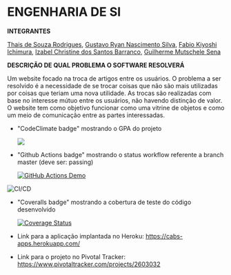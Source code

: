 # ENGENHARIA DE SI 

**INTEGRANTES** </p>


[Thais de Souza Rodrigues](https://github.com/thatarocket), [Gustavo Ryan Nascimento Silva](https://github.com/gustavos1lva), [Fabio Kiyoshi Ichimura](https://github.com/fichimura), [Izabel Christine dos Santos Barranco](https://github.com/izabelcbarranco), [Guilherme Mutschele Sena](https://github.com/Gui-sena)</p>

**DESCRIÇÃO DE QUAL PROBLEMA O SOFTWARE RESOLVERÁ** </p>
Um website focado na troca de artigos entre os usuários. O problema a ser resolvido é a necessidade de se trocar 
coisas que não são mais utilizadas por coisas que teriam uma nova utilidade. As trocas são realizadas com base no interesse mútuo entre os usuários, não havendo distinção de valor. O website tem como objetivo funcionar como uma vitrine de objetos e como um meio de comunicação entre as partes interessadas.</p>


- "CodeClimate badge" mostrando o GPA do projeto </p>
 <a href="https://codeclimate.com/github/Gui-sena/Cabs/maintainability"><img src="https://api.codeclimate.com/v1/badges/fd0dfab214376e905cbc/maintainability" /></a>
 
- "Github Actions badge" mostrando o status workflow referente a branch master (deve ser: passing) </p>
[![GitHub Actions Demo](https://github.com/Gui-sena/Cabs/actions/workflows/github-actions-demo.yml/badge.svg?branch=main)](https://github.com/Gui-sena/Cabs/actions/workflows/github-actions-demo.yml) </p>

![CI/CD](https://github.com/Gui-sena/Cabs/actions/workflows/ci.yml/badge.svg) </p>

- "Coveralls badge" mostrando a cobertura de teste do código desenvolvido</p>
[![Coverage Status](https://coveralls.io/repos/github/Gui-sena/Cabs/badge.svg?branch=main)](https://coveralls.io/github/Gui-sena/Cabs?branch=main)

- Link para a aplicação implantada no Heroku:  https://cabs-apps.herokuapp.com/ </p>

- Link para o projeto no Pivotal Tracker: https://www.pivotaltracker.com/projects/2603032 </p>
    
